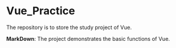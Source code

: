 # Vue_Practice
The repository is to store the study project of Vue.

**MarkDown**: The project demonstrates the basic functions of Vue.
